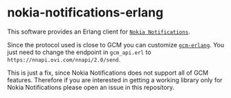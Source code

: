nokia-notifications-erlang
==========================

This software provides an Erlang client for  [`Nokia Notifications`](http://developer.nokia.com/nokia-x/nokia-apis/nokia-notifications "Nokia Notifications").

Since the protocol used is close to GCM you can customize [`gcm-erlang`](https://github.com/pdincau/gcm-erlang "gcm-erlang"). You just need to change the endpoint in `gcm_api.erl` to `https://nnapi.ovi.com/nnapi/2.0/send`.

This is just a fix, since Nokia Notifications does not support all of GCM features. Therefore if you are interested in getting a working library only for Nokia Notifications please open an issue in this repository.
